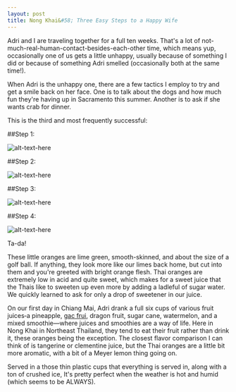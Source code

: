 ```yaml
---
layout: post
title: Nong Khai&#58; Three Easy Steps to a Happy Wife
---
```


Adri and I are traveling together for a full ten weeks. That's a lot of not-much-real-human-contact-besides-each-other time, which means yup, occasionally one of us gets a little unhappy, usually because of something I did or because of something Adri smelled (occasionally both at the same time!).

When Adri is the unhappy one, there are a few tactics I employ to try and get a smile back on her face. One is to talk about the dogs and how much fun they're having up in Sacramento this summer. Another is to ask if she wants crab for dinner.

This is the third and most frequently successful:

##Step 1:

![alt-text-here](http://kenjilopezalt.github.io/images/Nong-Khai/20140711-happy-adri-orange-juice-/20140711-happy-adri-orange-juice-1.jpg "Happy Adri Orange Juice")

##Step 2:

![alt-text-here](http://kenjilopezalt.github.io/images/Nong-Khai/20140711-happy-adri-orange-juice-/20140711-happy-adri-orange-juice-1.jpg "Happy Adri Orange Juice")


##Step 3:

![alt-text-here](http://kenjilopezalt.github.io/images/Nong-Khai/20140711-happy-adri-orange-juice-/20140711-happy-adri-orange-juice-1.jpg "Happy Adri Orange Juice")

##Step 4:

![alt-text-here](http://kenjilopezalt.github.io/images/Nong-Khai/20140711-happy-adri-orange-juice-/20140711-happy-adri-orange-juice-1.jpg "Happy Adri Orange Juice")

Ta-da!

These little oranges are lime green, smooth-skinned, and about the size of a golf ball. If anything, they look more like our limes back home, but cut into them and you're greeted with bright orange flesh. Thai oranges are extremely low in acid and quite sweet, which makes for a sweet juice that the Thais like to sweeten up even more by adding a ladleful of sugar water. We quickly learned to ask for only a drop of sweetener in our juice.

On our first day in Chiang Mai, Adri drank a full six cups of various fruit juices&dash;a pineapple, <a href="http://en.wikipedia.org/wiki/Gac">gac frui</a>, dragon fruit, sugar cane, watermelon, and a mixed smoothie&mdash;where juices and smoothies are a way of life. Here in Nong Khai in Northeast Thailand, they tend to eat their fruit rather than drink it, these oranges being the exception. The closest flavor comparison I can think of is tangerine or clementine juice, but the Thai oranges are a little bit more aromatic, with a bit of a Meyer lemon thing going on.

Served in a those thin plastic cups that everything is served in, along with a ton of crushed ice, It's pretty perfect when the weather is hot and humid (which seems to be ALWAYS).